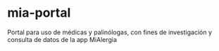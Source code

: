 # mia-portal
Portal para uso de médicas y palinólogas, con fines de investigación y consulta de datos de la app MiAlergia
